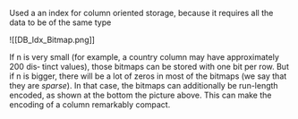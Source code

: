 Used a an index for column oriented storage, because it requires all the data to be of the same type

![[DB_Idx_Bitmap.png]]

 

If n is very small (for example, a country column may have approximately 200 dis‐ tinct values), those bitmaps can be stored with one bit per row. But if n is bigger, there will be a lot of zeros in most of the bitmaps (we say that they are *sparse*). In that case, the bitmaps can additionally be run-length encoded, as shown at the bottom the picture above. This can make the encoding of a column remarkably compact.